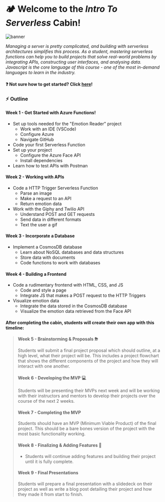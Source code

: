 # :camping: Welcome to the *Intro To Serverless* Cabin!

![banner](https://user-images.githubusercontent.com/69332964/114646529-68683d00-9ca9-11eb-9b26-6581b9d5f904.png)

*Managing a server is pretty complicated, and building with serverless architectures simplifies this process. As a student, mastering serverless functions can help you to build projects that solve real-world problems by integrating APIs, constructing user interfaces, and analysing data. Javascript is the core language of this course - one of the most in-demand languages to learn in the industry.*

#### :question: Not sure how to get started? Click [here](/GETTING_STARTED.md)! 

### :zap: Outline

#### **Week 1** - Get Started with Azure Functions!
* Set up tools needed for the "Emotion Reader" project
    * Work with an IDE (VSCode)
    * Configure Azure
    * Navigate GitHub
* Code your first Serverless Function
* Set up your project
    * Configure the Azure Face API
    * Install dependencies
* Learn how to test APIs with Postman


#### **Week 2** - Working with APIs
* Code a HTTP Trigger Serverless Function
    * Parse an image
    * Make a request to an API
    * Return emotion data
* Work with the Giphy and Twilio API
    * Understand POST and GET requests
    * Send data in different formats
    * Text the user a gif

#### **Week 3** - Incorporate a Database
* Implement a CosmosDB database
    * Learn about NoSQL databases and data structures
    * Store data with documents
    * Code functions to work with databases

#### **Week 4** - Building a Frontend
* Code a rudimentary frontend with HTML, CSS, and JS
    * Code and style a page
    * Integrate JS that makes a POST request to the HTTP Triggers
* Visualize emotion data
    * Integrate the data stored in the CosmosDB database
    * Visualize the emotion data retrieved from the Face API


#### After completing the cabin, students will create their own app with this timeline:
> #### **Week 5** - Brainstorming & Proposals ⛈
> Students will submit a final project proposal which should outline, at a high level, what their project will be. This includes a project flowchart that shows the different components of the project and how they will interact with one another.
> 
> #### **Week 6** - Developing the MVP 💻
> Students will be presenting their MVPs next week and will be working with their instructors and mentors to develop their projects over the course of the next 2 weeks.
> 
> #### **Week 7** - Completing the MVP
> Students should have an MVP (Minimum Viable Product) of the final project. This should be a bare bones version of the project with the most basic functionality working.
> 
> #### **Week 8** - Finalizing & Adding Features 🎀
> - Students will continue adding features and building their project until it is fully complete.
> 
> #### **Week 9** - Final Presentations 
> Students will prepare a final presentation with a slidedeck on their project as well as write a blog post detailing their project and how they made it from start to finish.
